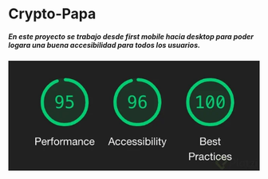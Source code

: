 # Crypto-Papa
##### En este proyecto se trabajo desde first mobile hacia desktop para poder logara una buena accesibilidad para todos los usuarios.

![Alt text](https://github.com/juancruzbidegain/cryptopapa/blob/main/assets/img/perf.jpg/?raw=true "Optional Title")

